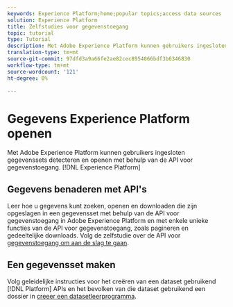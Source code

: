 ```yaml
---
keywords: Experience Platform;home;popular topics;access data sources
solution: Experience Platform
title: Zelfstudies voor gegevenstoegang
topic: tutorial
type: Tutorial
description: Met Adobe Experience Platform kunnen gebruikers ingesloten gegevenssets binnen Experience Platform detecteren en benaderen met behulp van de API voor gegevenstoegang.
translation-type: tm+mt
source-git-commit: 97dfd3a9a66fe2ae82cec8954066bdf3b6346830
workflow-type: tm+mt
source-wordcount: '121'
ht-degree: 0%

---
```



# Gegevens Experience Platform openen

Met Adobe Experience Platform kunnen gebruikers ingesloten gegevenssets detecteren en openen met behulp van de API voor gegevenstoegang. [!DNL Experience Platform]

## Gegevens benaderen met API&#39;s

Leer hoe u gegevens kunt zoeken, openen en downloaden die zijn opgeslagen in een gegevensset met behulp van de API voor gegevenstoegang in Adobe Experience Platform en met enkele unieke functies van de API voor gegevenstoegang, zoals pagineren en gedeeltelijke downloads. Volg de zelfstudie over de API voor [gegevenstoegang om aan de slag te gaan](../data-access/tutorials/dataset-data.md).

## Een gegevensset maken

Volg geleidelijke instructies voor het creëren van een dataset gebruikend [!DNL Platform] APIs en het bevolken van die dataset gebruikend een dossier in [creeer een datasetleerprogramma](../catalog/datasets/create.md).